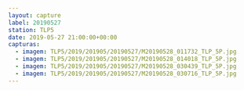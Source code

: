 ```yaml
---
layout: capture
label: 20190527
station: TLP5
date: 2019-05-27 21:00:00+00:00
capturas:
  - imagem: TLP5/2019/201905/20190527/M20190528_011732_TLP_5P.jpg
  - imagem: TLP5/2019/201905/20190527/M20190528_014018_TLP_5P.jpg
  - imagem: TLP5/2019/201905/20190527/M20190528_030439_TLP_5P.jpg
  - imagem: TLP5/2019/201905/20190527/M20190528_030716_TLP_5P.jpg
---
```

